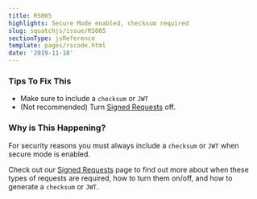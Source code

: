 ```yaml
---
title: RS005
highlights: Secure Mode enabled, checksum required
slug: squatchjs/issue/RS005
sectionType: jsReference
template: pages/rscode.html
date: '2019-11-18'
---
```


### Tips To Fix This

 - Make sure to include a `checksum` or `JWT`
 - (Not recommended) Turn [Signed Requests](/squatchjs/signed-requests) off.

### Why is This Happening?

For security reasons you must always include a `checksum` or `JWT` when secure mode is enabled.

Check out our [Signed Requests](/squatchjs/signed-requests) page to find out more about when these types of requests are required, how to turn them on/off, and how to generate a `checksum` or `JWT`.